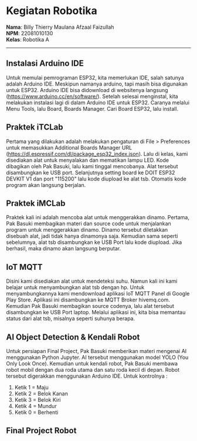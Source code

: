 # Kegiatan Robotika 

**Nama**: Billy Thierry Maulana Afzaal Faizullah  
**NPM**: 22081010130  
**Kelas**: Robotika A  

---

## Instalasi Arduino IDE

Untuk memulai pemrograman ESP32, kita memerlukan IDE, salah satunya adalah Arduino IDE. Meskipun namanya
arduino, tapi masih bisa digunakan untuk ESP32. Arduino IDE bisa didownload di websitenya langsung (https://www.arduino.cc/en/software/). Setelah selesai menginstal, kita melakukan instalasi lagi di dalam Arduino IDE untuk ESP32. Caranya melalui Menu Tools,
lalu Board, Boards Manager. Cari Board ESP32, lalu install.



## Praktek iTCLab

Pertama yang dilakukan adalah melakukan pengaturan di File > Preferences untuk memasukkan Additional Boards Manager URL (https://dl.espressif.com/dl/package_esp32_index.json). Lalu di kelas, kami disediakan alat untuk menyalakan dan mematikan lampu LED. Kode dibagikan oleh Pak Basuki, lalu kami tinggal mencobanya. Alat tersebut disambungkan ke USB port. Selanjutnya setting board ke DOIT ESP32 DEVKIT V1 dan port "115200" lalu kode diupload ke alat tsb. Otomatis kode program akan langsung berjalan. 

## Praktek iMCLab

Praktek kali ini adalah mencoba alat untuk menggerakkan dinamo. Pertama, Pak Basuki membagikan materi dan source code untuk menjalankan program untuk menggerakkan dinamo. Dinamo tersebut diletakkan disebuah alat, jadi tidak hanya dinamonya saja. Kemudian sama seperti sebelumnya, alat tsb disambungkan ke USB Port lalu kode diupload. Jika berhasil, maka dinamo akan langsung berputar.

## IoT MQTT

Disini kami disediakan alat untuk mendeteksi suhu. Namun kali ini kami belajar untuk menyambungkan alat tsb dengan hp. Untuk menyambungkannya kami mendownload aplikasi IoT MQTT Panel di Google Play Store. Aplikasi ini disambungkan ke MQTT Broker hivemq.com. Kemudian Pak Basuki membagikan source codenya, lalu alat tersebut disambungkan ke USB Port laptop. Melalui aplikasi ini, kita bisa memantau status dari alat tsb, misalnya seperti suhunya berapa. 

## AI Object Detection & Kendali Robot

Untuk persiapan Final Project, Pak Basuki memberikan materi mengenai AI menggunakan Python Jupyter. AI tersebut menggunakan model YOLO (You Only Look Once). Kemudian untuk kendali robot, Pak Basuki membawa robot mobil dengan dua roda utama dan satu roda kecil di depan. Robot tersebut digerakkan menggunakan Arduino IDE. Untuk kontrolnya : 
1. Ketik 1 = Maju
2. Ketik 2 = Belok Kanan 
3. Ketik 3 = Belok Kiri
4. Ketik 4 = Mundur
5. Ketik 0 = Berhenti

## Final Project Robot 


